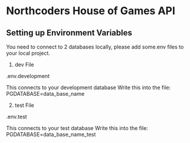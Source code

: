 # Northcoders House of Games API

## Setting up Environment Variables

You need to connect to 2 databases locally, please add some.env files to your local project.

1. dev File

.env.development

This connects to your development database
Write this into the file: PGDATABASE=data_base_name

2. test File

.env.test

This connects to your test database
Write this into the file: PGDATABASE=data_base_name_test
